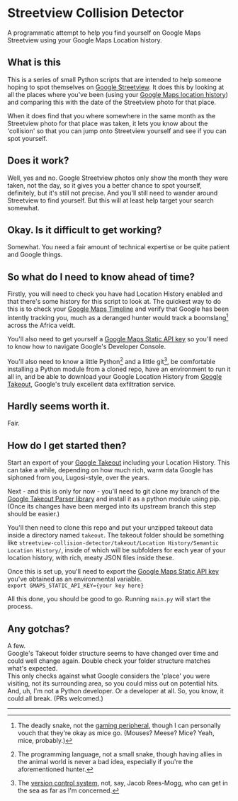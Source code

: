 # Streetview Collision Detector
A programmatic attempt to help you find yourself on Google Maps Streetview using your Google Maps Location history.

## What is this
This is a series of small Python scripts that are intended to help someone hoping to spot themselves on [Google Streetview](https://www.google.com/streetview/). It does this by looking at all the places where you've been (using your [Google Maps location history](https://support.google.com/maps/answer/3118687?hl=en)) and comparing this with the date of the Streetview photo for that place. 

When it does find that you where somewhere in the same month as the Streetview photo for that place was taken, it lets you know about the 'collision' so that you can jump onto Streetview yourself and see if you can spot yourself. 

## Does it work?
Well, yes and no. Google Streetview photos only show the month they were taken, not the day, so it gives you a better chance to spot yourself, definitely, but it's still not precise. And you'll still need to wander around Streetview to find yourself. But this will at least help target your search somewhat.  

## Okay. Is it difficult to get working?
Somewhat. You need a fair amount of technical expertise or be quite patient and Google things. 

## So what do I need to know ahead of time?
Firstly, you will need to check you have had Location History enabled and that there's some history for this script to look at. The quickest way to do this is to check your [Google Maps Timeline](https://support.google.com/maps/answer/6258979?hl=en&co=GENIE.Platform%3DDesktop) and verify that Google has been intently tracking you, much as a deranged hunter would track a boomslang[^1] across the Africa veldt.  

You'll also need to get yourself a [Google Maps Static API key](https://developers.google.com/maps/documentation/maps-static/get-api-key) so you'll need to know how to navigate Google's Developer Console.  

You'll also need to know a little Python[^2] and a little git[^3], be comfortable installing a Python module from a cloned repo, have an environment to run it all in, and be able to download your Google Location History from [Google Takeout](https://takeout.google.com/), Google's truly excellent data exfiltration service.  

## Hardly seems worth it.
Fair.  

## How do I get started then?
Start an export of your [Google Takeout](https://takeout.google.com) including your Location History. This can take a while, depending on how much rich, warm data Google has siphoned from you, Lugosi-style, over the years.  

Next - and this is only for now - you'll need to git clone my branch of the [Google Takeout Parser library](https://github.com/ryanbateman/google_takeout_parser) and install it as a python module using pip. (Once its changes have been merged into its upstream branch this step should be easier.)  

You'll then need to clone this repo and put your unzipped takeout data inside a directory named ```takeout```. The takeout folder should be something like ```streetview-collision-detector/takeout/Location History/Semantic Location History/```, inside of which will be subfolders for each year of your location history, with rich, meaty JSON files inside these.  

Once this is set up, you'll need to export the [Google Maps Static API key](https://developers.google.com/maps/documentation/maps-static/get-api-key) you've obtained as an environmental variable.  
```export GMAPS_STATIC_API_KEY={your key here}```

All this done, you should be good to go. Running ```main.py``` will start the process.  

## Any gotchas?
A few.  
Google's Takeout folder structure seems to have changed over time and could well change again. Double check your folder structure matches what's expected.  
This only checks against what Google considers the 'place' you were visiting, not its surrounding area, so you could miss out on potential hits.  
And, uh, I'm not a Python developer. Or a developer at all. So, you know, it could all break. (PRs welcomed.)  

---

[^1]: The deadly snake, not the [gaming peripheral](https://en.wikipedia.org/wiki/List_of_Razer_products), though I can personally vouch that they're okay as mice go. (Mouses? Meese? Mice? Yeah, mice, probably.)    
[^2]: The programming language, not a small snake, though having allies in the animal world is never a bad idea, especially if you're the aforementioned hunter. 
[^3]: The [version control system](https://git-scm.com/), not, say, Jacob Rees-Mogg, who can get in the sea as far as I'm concerned.  
